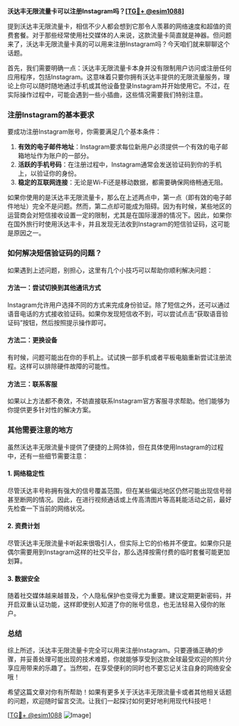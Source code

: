 **沃达丰无限流量卡可以注册Instagram吗？[[TG💪+ @esim1088](https://t.me/s/esim1088)]**

提到沃达丰无限流量卡，相信不少人都会想到它那令人羡慕的网络速度和超值的资费套餐。对于那些经常使用社交媒体的人来说，这款流量卡简直就是神器。但问题来了，沃达丰无限流量卡真的可以用来注册Instagram吗？今天咱们就来聊聊这个话题。

首先，我们需要明确一点：沃达丰无限流量卡本身并没有限制用户访问或注册任何应用程序，包括Instagram。这意味着只要你拥有沃达丰提供的无限流量服务，理论上你可以随时随地通过手机或其他设备登录Instagram并开始使用它。不过，在实际操作过程中，可能会遇到一些小插曲，这些情况需要我们特别注意。

### 注册Instagram的基本要求

要成功注册Instagram账号，你需要满足几个基本条件：
1. **有效的电子邮件地址**：Instagram要求每位新用户必须提供一个有效的电子邮箱地址作为账户的一部分。
2. **活跃的手机号码**：在注册过程中，Instagram通常会发送验证码到你的手机上，以验证你的身份。
3. **稳定的互联网连接**：无论是Wi-Fi还是移动数据，都需要确保网络畅通无阻。

如果你使用的是沃达丰无限流量卡，那么在上述两点中，第一点（即有效的电子邮件地址）完全不是问题。然而，第二点却可能成为阻碍。因为有时候，某些地区的运营商会对短信接收设置一定的限制，尤其是在国际漫游的情况下。因此，如果你在国外旅行时使用沃达丰卡，并且发现无法收到Instagram的短信验证码，这可能是原因之一。

### 如何解决短信验证码的问题？

如果遇到上述问题，别担心，这里有几个小技巧可以帮助你顺利解决问题：

#### 方法一：尝试切换到其他通讯方式
Instagram允许用户选择不同的方式来完成身份验证。除了短信之外，还可以通过语音电话的方式接收验证码。如果你发现短信收不到，可以尝试点击“获取语音验证码”按钮，然后按照提示操作即可。

#### 方法二：更换设备
有时候，问题可能出在你的手机上。试试换一部手机或者平板电脑重新尝试注册流程。这样可以排除硬件故障的可能性。

#### 方法三：联系客服
如果以上方法都不奏效，不妨直接联系Instagram官方客服寻求帮助。他们能够为你提供更多针对性的解决方案。

### 其他需要注意的地方

虽然沃达丰无限流量卡提供了便捷的上网体验，但在具体使用Instagram的过程中，还有一些细节需要注意：

#### 1. 网络稳定性
尽管沃达丰号称拥有强大的信号覆盖范围，但在某些偏远地区仍然可能出现信号弱甚至断网的情况。因此，在进行视频通话或上传高清图片等高耗能活动之前，最好先检查一下当前的网络状况。

#### 2. 资费计划
尽管沃达丰无限流量卡听起来很吸引人，但实际上它的价格并不便宜。如果你只是偶尔需要用到Instagram这样的社交平台，那么选择按需付费的临时套餐可能更加划算。

#### 3. 数据安全
随着社交媒体越来越普及，个人隐私保护也变得尤为重要。建议定期更新密码，并开启双重认证功能，这样即使别人知道了你的账号信息，也无法轻易入侵你的账户。

### 总结

综上所述，沃达丰无限流量卡完全可以用来注册Instagram。只要遵循正确的步骤，并妥善处理可能出现的技术难题，你就能够享受到这款全球最受欢迎的照片分享应用带来的乐趣了。当然啦，在享受便利的同时也不要忘记关注自身的网络安全哦！

希望这篇文章对你有所帮助！如果有更多关于沃达丰无限流量卡或者其他相关话题的问题，欢迎随时留言交流。让我们一起探讨如何更好地利用现代科技吧！

[[TG💪+ @esim1088](https://t.me/s/esim1088) ![Image](https://i.postimg.cc/4NQfJmqS/Snipaste-2025-05-13-00-14-12.png)]